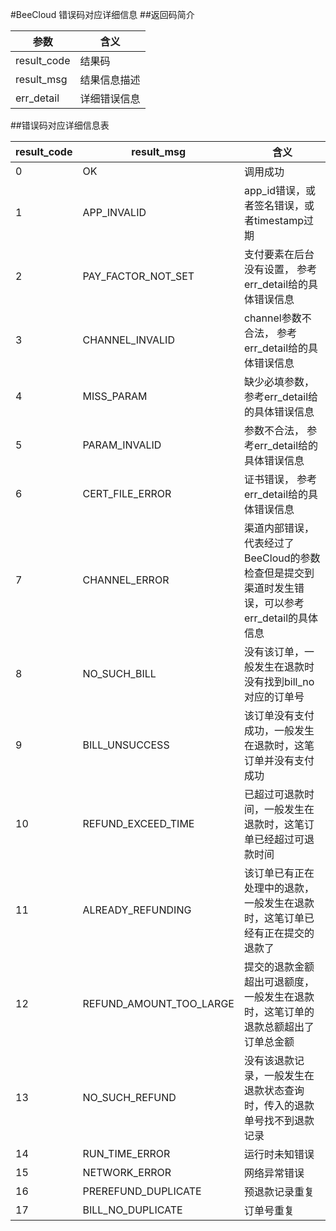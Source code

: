 #BeeCloud 错误码对应详细信息
##返回码简介

参数 | 含义
----|----
result_code | 结果码
result_msg  | 结果信息描述
err_detail  | 详细错误信息

##错误码对应详细信息表

result_code | result_msg | 含义
----        |  --------   | -------
0           | OK                     | 调用成功
1           | APP\_INVALID           | app_id错误，或者签名错误，或者timestamp过期
2           | PAY\_FACTOR_NOT\_SET   | 支付要素在后台没有设置， 参考err_detail给的具体错误信息
3           | CHANNEL\_INVALID       | channel参数不合法， 参考err_detail给的具体错误信息  
4           | MISS\_PARAM            | 缺少必填参数， 参考err_detail给的具体错误信息
5           | PARAM\_INVALID         | 参数不合法， 参考err_detail给的具体错误信息
6           | CERT\_FILE\_ERROR      | 证书错误， 参考err_detail给的具体错误信息
7           | CHANNEL\_ERROR         | 渠道内部错误， 代表经过了BeeCloud的参数检查但是提交到渠道时发生错误，可以参考err_detail的具体信息
8           | NO\_SUCH_BILL             | 没有该订单，一般发生在退款时没有找到bill_no对应的订单号
9           | BILL\_UNSUCCESS            | 该订单没有支付成功，一般发生在退款时，这笔订单并没有支付成功
10          | REFUND\_EXCEED\_TIME       | 已超过可退款时间，一般发生在退款时，这笔订单已经超过可退款时间
11          | ALREADY\_REFUNDING         | 该订单已有正在处理中的退款， 一般发生在退款时，这笔订单已经有正在提交的退款了
12          | REFUND\_AMOUNT\_TOO\_LARGE | 提交的退款金额超出可退额度，一般发生在退款时，这笔订单的退款总额超出了订单总金额
13          | NO\_SUCH\_REFUND           | 没有该退款记录，一般发生在退款状态查询时，传入的退款单号找不到退款记录
14          | RUN\_TIME\_ERROR        | 运行时未知错误
15          | NETWORK_ERROR           | 网络异常错误
16          | PREREFUND\_DUPLICATE    | 预退款记录重复
17          | BILL\_NO\_DUPLICATE     | 订单号重复
